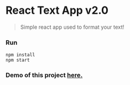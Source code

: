 # React Text App v2.0
> Simple react app used to format your text!

### Run 
```
npm install
npm start
```
### Demo of this project [here.](https://legit-admin-real.github.io/React-Text-App)

